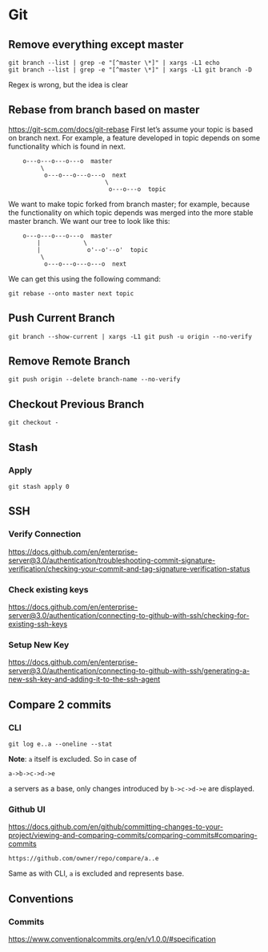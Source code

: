 # Git
## Remove everything except master
```
git branch --list | grep -e "[^master \*]" | xargs -L1 echo
git branch --list | grep -e "[^master \*]" | xargs -L1 git branch -D
```
Regex is wrong, but the idea is clear

## Rebase from branch based on master
https://git-scm.com/docs/git-rebase
First let’s assume your topic is based on branch next. For example, a feature developed in topic depends on some functionality which is found in next.
```
    o---o---o---o---o  master
         \
          o---o---o---o---o  next
                           \
                            o---o---o  topic
```
We want to make topic forked from branch master; for example, because the functionality on which topic depends was merged into the more stable master branch. We want our tree to look like this:
```
    o---o---o---o---o  master
        |            \
        |             o'--o'--o'  topic
         \
          o---o---o---o---o  next
```
We can get this using the following command:
```
git rebase --onto master next topic
```

## Push Current Branch
```
git branch --show-current | xargs -L1 git push -u origin --no-verify
```

## Remove Remote Branch
```
git push origin --delete branch-name --no-verify
```

## Checkout Previous Branch
```
git checkout -
```

## Stash

### Apply
```
git stash apply 0
```

## SSH
### Verify Connection
https://docs.github.com/en/enterprise-server@3.0/authentication/troubleshooting-commit-signature-verification/checking-your-commit-and-tag-signature-verification-status

### Check existing keys
https://docs.github.com/en/enterprise-server@3.0/authentication/connecting-to-github-with-ssh/checking-for-existing-ssh-keys

### Setup New Key
https://docs.github.com/en/enterprise-server@3.0/authentication/connecting-to-github-with-ssh/generating-a-new-ssh-key-and-adding-it-to-the-ssh-agent

## Compare 2 commits

### CLI
```
git log e..a --oneline --stat
```
__Note__: `a` itself is excluded.
So in case of
```
a->b->c->d->e
```
a servers as a base, only changes introduced by `b->c->d->e` are displayed.

### Github UI
https://docs.github.com/en/github/committing-changes-to-your-project/viewing-and-comparing-commits/comparing-commits#comparing-commits
```
https://github.com/owner/repo/compare/a..e
```
Same as with CLI, `a` is excluded and represents base.

## Conventions

### Commits
https://www.conventionalcommits.org/en/v1.0.0/#specification
